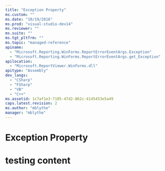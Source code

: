 ```yaml
---
title: "Exception Property"
ms.custom: ""
ms.date: "10/19/2016"
ms.prod: "visual-studio-dev14"
ms.reviewer: ""
ms.suite: ""
ms.tgt_pltfrm: ""
ms.topic: "managed-reference"
apiname: 
  - "Microsoft.Reporting.WinForms.ReportErrorEventArgs.Exception"
  - "Microsoft.Reporting.WinForms.ReportErrorEventArgs.get_Exception"
apilocation: 
  - "Microsoft.ReportViewer.WinForms.dll"
apitype: "Assembly"
dev_langs: 
  - "CSharp"
  - "FSharp"
  - "VB"
  - "C++"
ms.assetid: 1c7af1e3-7105-47d2-862c-4145453e5a49
caps.latest.revision: 2
ms.author: "mblythe"
manager: "mblythe"
---
```

# Exception Property
# testing content